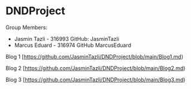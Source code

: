 # DNDProject

Group Members: 
- Jasmin Tazli - 316993
    GitHub: JasminTazli
- Marcus Eduard - 316974
    GitHub MarcusEduard

Blog 1
[https://github.com/JasminTazli/DNDProject/blob/main/Blog1.md)

Blog 2 
[https://github.com/JasminTazli/DNDProject/blob/main/Blog2.md)

Blog 3 
[https://github.com/JasminTazli/DNDProject/blob/main/Blog3.md)
